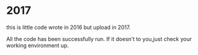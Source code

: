 # 2017
this is little code wrote in 2016 but upload in 2017.

All the code has been successfully run.
If it doesn't to you,just check your working environment up.

